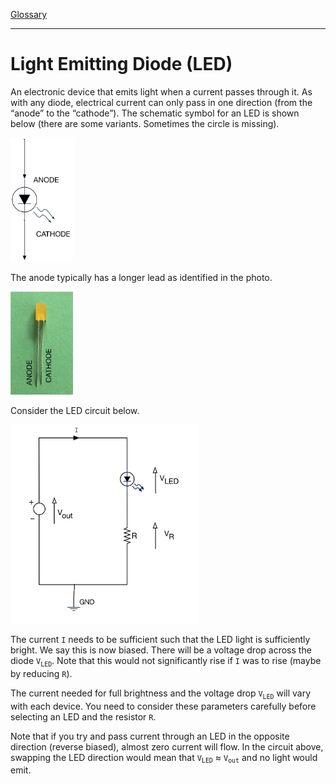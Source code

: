 [Glossary](/glossary/README.md)

---

# Light Emitting Diode (LED)

An electronic device that emits light when a current passes through it. As with any diode, electrical current can only pass in one direction (from the “anode” to the “cathode”). The schematic symbol for an LED is shown below (there are some variants. Sometimes the circle is missing). 

<img src="../img/LEDschematic.png" width="100px">

The anode typically has a longer lead as identified in the photo.

<img src="../img/LEDImage.png" width="100px">

Consider the LED circuit below. 

<img src="../img/LED_and_Resistor.png" width="300px">

The current `I` needs to be sufficient such that the LED light is sufficiently bright. We say this is now biased. There will be a voltage drop across the diode `V`<sub>`LED`</sub>. Note that this would not significantly rise if `I` was to rise (maybe by reducing `R`). 

The current needed for full brightness and the voltage drop `V`<sub>`LED`</sub> will vary with each device. You need to consider these parameters carefully before selecting an LED and the resistor `R`.

Note that if you try and pass current through an LED in the opposite direction (reverse biased), almost zero current will flow. In the circuit above, swapping the LED direction would mean that `V`<sub>`LED`</sub> &approx; `V`<sub>`out`</sub> and no light would emit.